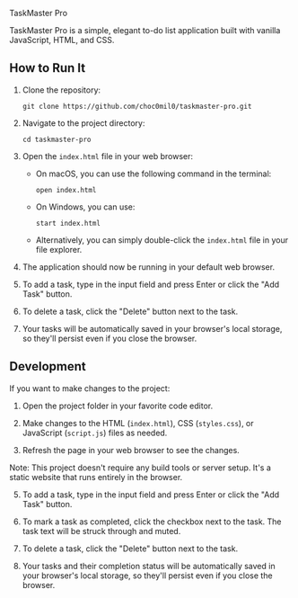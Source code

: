 TaskMaster Pro

TaskMaster Pro is a simple, elegant to-do list application built with vanilla JavaScript, HTML, and CSS.

## How to Run It

1. Clone the repository:
   ```
   git clone https://github.com/choc0mil0/taskmaster-pro.git
   ```

2. Navigate to the project directory:
   ```
   cd taskmaster-pro
   ```

3. Open the `index.html` file in your web browser:
   - On macOS, you can use the following command in the terminal:
     ```
     open index.html
     ```
   - On Windows, you can use:
     ```
     start index.html
     ```
   - Alternatively, you can simply double-click the `index.html` file in your file explorer.

4. The application should now be running in your default web browser.

5. To add a task, type in the input field and press Enter or click the "Add Task" button.

6. To delete a task, click the "Delete" button next to the task.

7. Your tasks will be automatically saved in your browser's local storage, so they'll persist even if you close the browser.

## Development

If you want to make changes to the project:

1. Open the project folder in your favorite code editor.

2. Make changes to the HTML (`index.html`), CSS (`styles.css`), or JavaScript (`script.js`) files as needed.

3. Refresh the page in your web browser to see the changes.

Note: This project doesn't require any build tools or server setup. It's a static website that runs entirely in the browser.

5. To add a task, type in the input field and press Enter or click the "Add Task" button.

6. To mark a task as completed, click the checkbox next to the task. The task text will be struck through and muted.

7. To delete a task, click the "Delete" button next to the task.

8. Your tasks and their completion status will be automatically saved in your browser's local storage, so they'll persist even if you close the browser.
